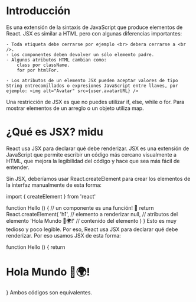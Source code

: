 # Introducción
Es una extensión de la sintaxis de JavaScript que produce elementos de React. JSX es similar a HTML pero con algunas diferencias importantes:

    - Toda etiqueta debe cerrarse por ejemplo <br> debera cerrarse a <br />.
    - Los componentes deben devolver un sólo elemento padre.
    - Algunos atributos HTML cambian como:
        class por className.
        for por htmlFor.

    - Los atributos de un elemento JSX pueden aceptar valores de tipo String entrecomillados o expresiones JavaScript entre llaves, por ejemplo: <img alt="Avatar" src={user.avatarURL} />

Una restricción de JSX es que no puedes utilizar if, else, while o for. Para mostrar elementos de un arreglo o un objeto utiliza map.

# ¿Qué es JSX? midu
React usa JSX para declarar qué debe renderizar. JSX es una extensión de JavaScript que permite escribir un código más cercano visualmente a HTML, que mejora la legibilidad del código y hace que sea más fácil de entender.

Sin JSX, deberíamos usar React.createElement para crear los elementos de la interfaz manualmente de esta forma:

import { createElement } from 'react'

function Hello () { // un componente es una función! 👀
  return React.createElement(
    'h1', // elemento a renderizar
     null, // atributos del elemento
    'Hola Mundo 👋🌍!' // contenido del elemento
  )
}
Esto es muy tedioso y poco legible. Por eso, React usa JSX para declarar qué debe renderizar. Por eso usamos JSX de esta forma:

function Hello () {
  return <h1>Hola Mundo 👋🌍!</h1>
}
Ambos códigos son equivalentes.

<!-- https://www.reactjs.wiki/que-es-jsx -->


